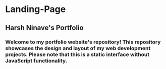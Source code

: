 # Landing-Page
## Harsh Ninave's Portfolio  
### Welcome to my portfolio website's repository! This repository showcases the design and layout of my web development projects.  Please note that this is a static interface without JavaScript functionality.
